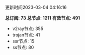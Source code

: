 更新时间2023-03-04 04:16:16

**总订阅: 73**
**总节点: 1211**
**有效节点: 491**
- v2ray节点: 355
- trojan节点: 41
- ssr节点: 15
- ss节点: 80
